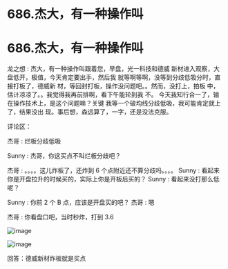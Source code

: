 # 686.杰大，有一种操作叫

# 686.杰大，有一种操作叫

龙之想 : 杰大，有一种操作叫跟着您，早盘，光一科技和德威 新材进入观察，大盘低开，极值，今天肯定要出手，然后我 就等啊等啊，没等到分歧低吸分时，直接打板了，德威新 材，等回封打板，操作没问题吧。。然而，没打上，拍板 中，估计凉凉了。。我觉得我再前排啊，看下午能轮到我 不。 今天我知行合一了，输在操作技术上，是这个问题嘛？关键 我等一个破均线分歧低吸，我可能肯定就上了，结果没出 现。事后想，森远算了，一字，还是没法克服。

评论区：

杰哥 : 烂板分歧低吸

Sunny : 杰哥，你这买点不叫烂板分歧吧？

杰哥 : 。。。。这儿炸板了，还炸到 6 个点附近还不算分歧吗。。。。 Sunny : 看起来你是开盘拉升的时候买的，实际上你是开板后买的？ Sunny : 看起来没打那么低呢？

Sunny : 你前 2 个 B 点，应该是开盘买的吧？ 杰哥 : 嗯

杰哥 : 你看盘口吧，当时秒炸，打到 3.6

![image](img/Image_215.png)

![image](img/Image_216.png)

回答：德威新材炸板就是买点